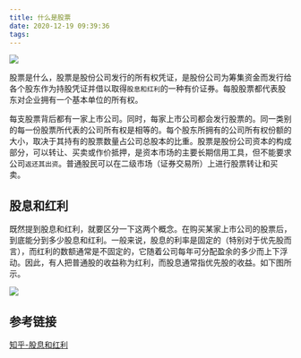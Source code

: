 ```yaml
---
title: 什么是股票
date: 2020-12-19 09:39:36
tags:
---
```


![](maksim-istomin-N8VVveiNVbU-unsplash.jpg)

股票是什么，股票是股份公司发行的所有权凭证，是股份公司为筹集资金而发行给各个股东作为持股凭证并借以取得`股息和红利`的一种有价证券。每股股票都代表股东对企业拥有一个基本单位的所有权。

每支股票背后都有一家上市公司。同时，每家上市公司都会发行股票的。同一类别的每一份股票所代表的公司所有权是相等的。每个股东所拥有的公司所有权份额的大小，取决于其持有的股票数量占公司总股本的比重。股票是股份公司资本的构成部分，可以转让、买卖或作价抵押，是资本市场的主要长期信用工具，但不能要求公司`返还其出资`。普通股民可以在二级市场（证券交易所）上进行股票转让和买卖。

## 股息和红利

既然提到股息和红利，就要区分一下这两个概念。在购买某家上市公司的股票后，到底能分到多少股息和红利。一般来说，股息的利率是固定的（特别对于优先股而言），而红利的数额通常是不固定的，它随着公司每年可分配盈余的多少而上下浮动。因此，有人把普通股的收益称为红利，而股息通常指优先股的收益。如下图所示。

![](zh-guxi.jpg)

<!--more-->

## 参考链接

[知乎-股息和红利](https://www.zhihu.com/question/19942607)
